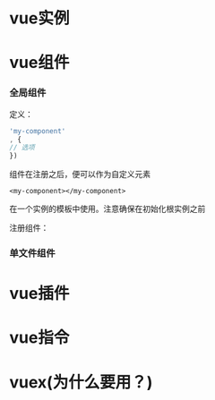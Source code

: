 # vue实例

# vue组件

### 全局组件

定义：

```js
'my-component'
, {
// 选项
})
```

组件在注册之后，便可以作为自定义元素

`<my-component></my-component>`

在一个实例的模板中使用。注意确保在初始化根实例之前

注册组件：

### 单文件组件

# vue插件

# vue指令

# vuex\(为什么要用？\)




